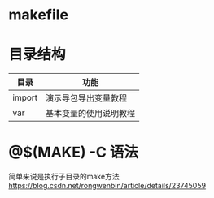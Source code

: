 # makefile

# 目录结构

|目录|功能|
| --- |---|
|import|演示导包导出变量教程|
|var|基本变量的使用说明教程|

# @$(MAKE) -C 语法

简单来说是执行子目录的make方法
https://blog.csdn.net/rongwenbin/article/details/23745059